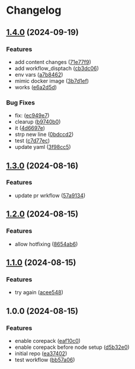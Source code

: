 # Changelog

## [1.4.0](https://github.com/ssistoza/rp-node-poc/compare/v1.3.0...v1.4.0) (2024-09-19)


### Features

* add content changes ([71e77f9](https://github.com/ssistoza/rp-node-poc/commit/71e77f990dd356384f592d67c18107f659ce2fd7))
* add workflow_disptach ([cb3dc06](https://github.com/ssistoza/rp-node-poc/commit/cb3dc06a9d47b01960cdfdd4792a4e1e7cf235df))
* env vars ([a7b8462](https://github.com/ssistoza/rp-node-poc/commit/a7b8462e9b2b4cf48432f011bc3ff7cc15bb59e5))
* mimic docker image ([3b7d1ef](https://github.com/ssistoza/rp-node-poc/commit/3b7d1efae7616dbb02fa85e56e516d0820ad6860))
* works ([e6a2d5d](https://github.com/ssistoza/rp-node-poc/commit/e6a2d5dbfcb7d5383cc7371d76f17547fd92135e))


### Bug Fixes

* fix:  ([ec949e7](https://github.com/ssistoza/rp-node-poc/commit/ec949e7b8a04e4b04b77404dd5fdbe1f02cd8573))
* clearup ([b9740b0](https://github.com/ssistoza/rp-node-poc/commit/b9740b0e22236986ffef15d5e2878420f963b860))
* it ([4d6697e](https://github.com/ssistoza/rp-node-poc/commit/4d6697eb2654fd60b7d412ca87245cfb44f9cfc1))
* strp new line ([0bdccd2](https://github.com/ssistoza/rp-node-poc/commit/0bdccd288a8b2576b1cca9c94a249bac83f88c0b))
* test ([c7d77ec](https://github.com/ssistoza/rp-node-poc/commit/c7d77ec76c5a35fa45029a39a08e1524886fcb70))
* update yaml ([3f98cc5](https://github.com/ssistoza/rp-node-poc/commit/3f98cc574f3f9d9091f3609bfc3b93eb332e16d0))

## [1.3.0](https://github.com/ssistoza/rp-node-poc/compare/v1.2.0...v1.3.0) (2024-08-16)


### Features

* update pr wrkflow ([57a9134](https://github.com/ssistoza/rp-node-poc/commit/57a9134dd0102635eb801b6f21a5736671eee012))

## [1.2.0](https://github.com/ssistoza/rp-node-poc/compare/v1.1.0...v1.2.0) (2024-08-15)


### Features

* allow hotfixing ([8654ab6](https://github.com/ssistoza/rp-node-poc/commit/8654ab69c1e866b43e043b578d117ff5bde5983c))

## [1.1.0](https://github.com/ssistoza/rp-node-poc/compare/v1.0.0...v1.1.0) (2024-08-15)


### Features

* try again ([acee548](https://github.com/ssistoza/rp-node-poc/commit/acee54864af322ac2dff992ca3dc0e71496ff003))

## 1.0.0 (2024-08-15)


### Features

* enable corepack ([eaf10c0](https://github.com/ssistoza/rp-node-poc/commit/eaf10c04dd97fb3dcab217a5d9ccb307f3f9d661))
* enable corepack before node setup ([d5b32e0](https://github.com/ssistoza/rp-node-poc/commit/d5b32e0233ce3e60b5dc6bc49d8a43dc59c3397a))
* initial repo ([ea37402](https://github.com/ssistoza/rp-node-poc/commit/ea374026f9ae4ace85fcd38ad576cdd061a13c27))
* test workflow ([bb57a06](https://github.com/ssistoza/rp-node-poc/commit/bb57a06b4722c447c19b4f8a2a93d9a4b0d4ce84))
